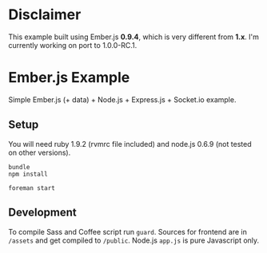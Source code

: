 Disclaimer
==========

This example built using Ember.js **0.9.4**, which is very different from **1.x**. I'm currently working on port to 1.0.0-RC.1.

Ember.js Example
================

Simple Ember.js (+ data) + Node.js + Express.js + Socket.io example.

Setup
-----

You will need ruby 1.9.2 (rvmrc file included)
and node.js 0.6.9 (not tested on other versions).

```
bundle
npm install

foreman start
```

Development
-----------

To compile Sass and Coffee script run ```guard```.
Sources for frontend are in ```/assets``` and
get compiled to ```/public```. Node.js ```app.js```
is pure Javascript only.
